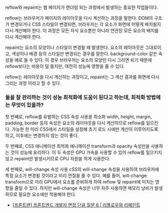 reflow와 repaint는 웹 페이지가 렌더링 되는 과정에서 발생하는 중요한 작업들이다.

reflow는 브라우저가 페이지의 레이아웃을 다시 계산하는 과정을 말한다.
DOM의 구조가 변경되거나 CSS 스타일이 변경되면, 브라우저는 각 요소가 화면에 어떻게 배치될지 다시 계산해야 한다.
이 과정은 모든 자식 요소뿐만 아니라 연관된 모든 요소의 배치를 다시 계산해야 한다.

repaint는 요소의 모양이나 스타일이 변경될 때 발생한다.
요소의 레이아웃은 그대로이고, 색상이나 배경 등의 스타일만 변경되는 경우를 말한다.
background-color 같은 속성을 예로 들 수 있다.
이 경우 브라우저는 요소의 모양만 다시 그리면 되기 때문에 reflow보다는 비용이 덜 들지만, 여전히 성능에 영향을 줄 수 있다.

reflow는 레이아웃을 다시 계산하는 과정이고, repaint는 그 계산 결과를 화면에 다시 그리는 과정 이라고 할 수 있다.

### 둘을 잘 관리하는 것이 성능 최적화에 도움이 된다고 하는데, 최적화 방법에는 무엇이 있을까?

첫 번째로, reflow를 유발하는 CSS 속성 사용을 최소화
width, height, margin, padding, border 등의 속성은 요소의 레이아웃을 다시 계산하므로 reflow를 일으킨다.
가능한 한 미리 CSS에서 스타일을 설정해 초기 로드 시에만 계산이 이루어지도록 하고, 이후에는 변경하지 않는 것이 좋다.

두 번째로, CSS 애니메이션 최적화
애니메이션 transform과 opacity 속성만을 사용하는 것이 성능에 유리하다.
이 두 속성은 GPU 가속을 사용할 수 있어 reflow를 일으키지 않고 repaint만 발생시키므로 CPU 자원을 적게 사용한다.

세 번째로, will-change 속성 사용
cSS의 will-change 속성을 사용하여 브라우저에 특정 요소가 변경될 것이라고 미리 언질을 줄 수 있다.
예를 들어, will-change: transform으로 미리 GPU에서 요소를 준비하게 하여 reflow 및 repaint에 미치는 영향을 줄일 수 있다.
하지만 will-change 속성은 너무 자주 사용하면 메모리 낭비가 발생하므로 필요한 요소에만 적용해야 한다.

- [[프론트맨] 프론트엔드 개발자 면접 단골 질문 6 | 리플로우와 리페인트](https://www.youtube.com/watch?v=HgEZ07U_OSc)
